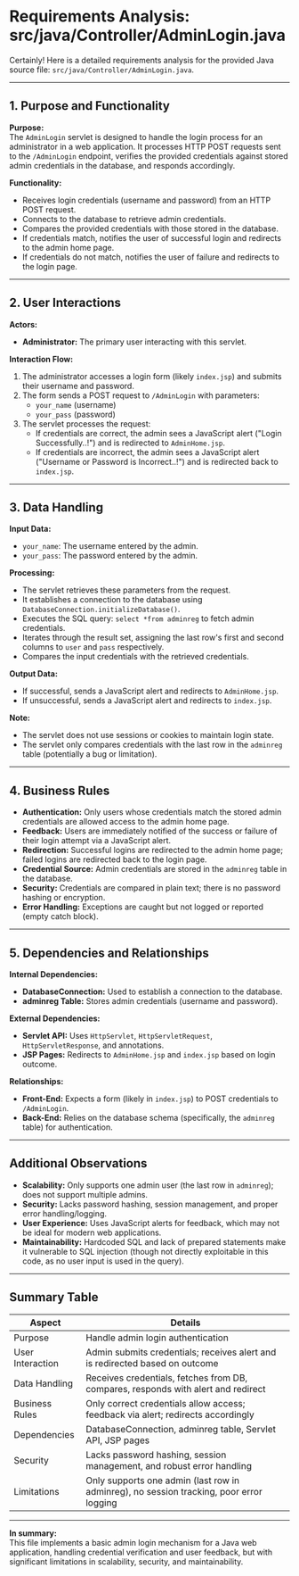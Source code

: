 # Requirements Analysis: src/java/Controller/AdminLogin.java

Certainly! Here is a detailed requirements analysis for the provided Java source file: `src/java/Controller/AdminLogin.java`.

---

## 1. Purpose and Functionality

**Purpose:**  
The `AdminLogin` servlet is designed to handle the login process for an administrator in a web application. It processes HTTP POST requests sent to the `/AdminLogin` endpoint, verifies the provided credentials against stored admin credentials in the database, and responds accordingly.

**Functionality:**
- Receives login credentials (username and password) from an HTTP POST request.
- Connects to the database to retrieve admin credentials.
- Compares the provided credentials with those stored in the database.
- If credentials match, notifies the user of successful login and redirects to the admin home page.
- If credentials do not match, notifies the user of failure and redirects to the login page.

---

## 2. User Interactions

**Actors:**
- **Administrator:** The primary user interacting with this servlet.

**Interaction Flow:**
1. The administrator accesses a login form (likely `index.jsp`) and submits their username and password.
2. The form sends a POST request to `/AdminLogin` with parameters:
   - `your_name` (username)
   - `your_pass` (password)
3. The servlet processes the request:
   - If credentials are correct, the admin sees a JavaScript alert ("Login Successfully..!") and is redirected to `AdminHome.jsp`.
   - If credentials are incorrect, the admin sees a JavaScript alert ("Username or Password is Incorrect..!") and is redirected back to `index.jsp`.

---

## 3. Data Handling

**Input Data:**
- `your_name`: The username entered by the admin.
- `your_pass`: The password entered by the admin.

**Processing:**
- The servlet retrieves these parameters from the request.
- It establishes a connection to the database using `DatabaseConnection.initializeDatabase()`.
- Executes the SQL query: `select *from adminreg` to fetch admin credentials.
- Iterates through the result set, assigning the last row's first and second columns to `user` and `pass` respectively.
- Compares the input credentials with the retrieved credentials.

**Output Data:**
- If successful, sends a JavaScript alert and redirects to `AdminHome.jsp`.
- If unsuccessful, sends a JavaScript alert and redirects to `index.jsp`.

**Note:**  
- The servlet does not use sessions or cookies to maintain login state.
- The servlet only compares credentials with the last row in the `adminreg` table (potentially a bug or limitation).

---

## 4. Business Rules

- **Authentication:** Only users whose credentials match the stored admin credentials are allowed access to the admin home page.
- **Feedback:** Users are immediately notified of the success or failure of their login attempt via a JavaScript alert.
- **Redirection:** Successful logins are redirected to the admin home page; failed logins are redirected back to the login page.
- **Credential Source:** Admin credentials are stored in the `adminreg` table in the database.
- **Security:** Credentials are compared in plain text; there is no password hashing or encryption.
- **Error Handling:** Exceptions are caught but not logged or reported (empty catch block).

---

## 5. Dependencies and Relationships

**Internal Dependencies:**
- **DatabaseConnection:** Used to establish a connection to the database.
- **adminreg Table:** Stores admin credentials (username and password).

**External Dependencies:**
- **Servlet API:** Uses `HttpServlet`, `HttpServletRequest`, `HttpServletResponse`, and annotations.
- **JSP Pages:** Redirects to `AdminHome.jsp` and `index.jsp` based on login outcome.

**Relationships:**
- **Front-End:** Expects a form (likely in `index.jsp`) to POST credentials to `/AdminLogin`.
- **Back-End:** Relies on the database schema (specifically, the `adminreg` table) for authentication.

---

## Additional Observations

- **Scalability:** Only supports one admin user (the last row in `adminreg`); does not support multiple admins.
- **Security:** Lacks password hashing, session management, and proper error handling/logging.
- **User Experience:** Uses JavaScript alerts for feedback, which may not be ideal for modern web applications.
- **Maintainability:** Hardcoded SQL and lack of prepared statements make it vulnerable to SQL injection (though not directly exploitable in this code, as no user input is used in the query).

---

## Summary Table

| Aspect             | Details                                                                                 |
|--------------------|----------------------------------------------------------------------------------------|
| Purpose            | Handle admin login authentication                                                      |
| User Interaction   | Admin submits credentials; receives alert and is redirected based on outcome           |
| Data Handling      | Receives credentials, fetches from DB, compares, responds with alert and redirect      |
| Business Rules     | Only correct credentials allow access; feedback via alert; redirects accordingly       |
| Dependencies       | DatabaseConnection, adminreg table, Servlet API, JSP pages                             |
| Security           | Lacks password hashing, session management, and robust error handling                  |
| Limitations        | Only supports one admin (last row in adminreg), no session tracking, poor error logging|

---

**In summary:**  
This file implements a basic admin login mechanism for a Java web application, handling credential verification and user feedback, but with significant limitations in scalability, security, and maintainability.